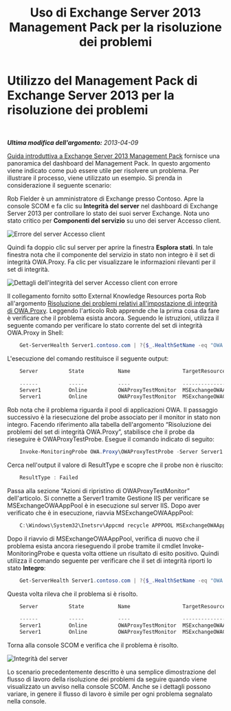 ﻿---
title: Uso di Exchange Server 2013 Management Pack per la risoluzione dei problemi
TOCTitle: Utilizzo del Management Pack di Exchange Server 2013 per la risoluzione dei problemi
ms:assetid: c9672dad-1e67-4f07-bad9-539a67f2ac70
ms:mtpsurl: https://technet.microsoft.com/it-it/library/Dn195913(v=EXCHG.150)
ms:contentKeyID: 53275566
ms.date: 08/30/2014
mtps_version: v=EXCHG.150
ms.translationtype: HT
---

# Utilizzo del Management Pack di Exchange Server 2013 per la risoluzione dei problemi

 

_**Ultima modifica dell'argomento:**  2013-04-09_

[Guida introduttiva a Exchange Server 2013 Management Pack](getting-started-with-exchange-server-2013-management-pack.md) fornisce una panoramica del dashboard del Management Pack. In questo argomento viene indicato come può essere utile per risolvere un problema. Per illustrare il processo, viene utilizzato un esempio. Si prenda in considerazione il seguente scenario:

Rob Fielder è un amministratore di Exchange presso Contoso. Apre la console SCOM e fa clic su **Integrità del server** nel dashboard di Exchange Server 2013 per controllare lo stato dei suoi server Exchange. Nota uno stato critico per **Componenti del servizio** su uno dei server Accesso client.

![Errore del server Accesso client](images/Dn195913.32a265d9-68e0-4d8c-9f83-1d10cdda1f84(EXCHG.150).png "Errore del server Accesso client")

Quindi fa doppio clic sul server per aprire la finestra **Esplora stati**. In tale finestra nota che il componente del servizio in stato non integro è il set di integrità OWA.Proxy. Fa clic per visualizzare le informazioni rilevanti per il set di integrità.

![Dettagli dell'integrità del server Accesso client con errore](images/Dn195913.8e4d05a6-9128-40d8-b262-e60e9affc973(EXCHG.150).png "Dettagli dell'integrità del server Accesso client con errore")

Il collegamento fornito sotto External Knowledge Resources porta Rob all'argomento [Risoluzione dei problemi relativi all'impostazione di integrità di OWA.Proxy](https://technet.microsoft.com/it-it/library/jj737712\(v=exchg.150\)). Leggendo l'articolo Rob apprende che la prima cosa da fare è verificare che il problema esista ancora. Seguendo le istruzioni, utilizza il seguente comando per verificare lo stato corrente del set di integrità OWA.Proxy in Shell:

```Powershell
    Get-ServerHealth Server1.contoso.com | ?{$_.HealthSetName -eq "OWA.Proxy"}
```

L'esecuzione del comando restituisce il seguente output:

```Powershell
    Server          State           Name                 TargetResource       HealthSetName   AlertValue ServerComp
                                                                                                         onent
    ------          -----           ----                 --------------       -------------   ---------- ----------
    Server1         Online          OWAProxyTestMonitor  MSExchangeOWAAppPool OWA.Proxy       Unhealthy  OwaProxy
    Server1         Online          OWAProxyTestMonitor  MSExchangeOWACale... OWA.Proxy       Healthy    OwaProxy
```

Rob nota che il problema riguarda il pool di applicazioni OWA. Il passaggio successivo è la riesecuzione del probe associato per il monitor in stato non integro. Facendo riferimento alla tabella dell'argomento “Risoluzione dei problemi del set di integrità OWA.Proxy”, stabilisce che il probe da rieseguire è OWAProxyTestProbe. Esegue il comando indicato di seguito:

```Powershell
    Invoke-MonitoringProbe OWA.Proxy\OWAProxyTestProbe -Server Server1.contoso.com | Format-List
```

Cerca nell'output il valore di ResultType e scopre che il probe non è riuscito:

```Powershell
    ResultType : Failed
```

Passa alla sezione “Azioni di ripristino di OWAProxyTestMonitor” dell'articolo. Si connette a Server1 tramite Gestione IIS per verificare se MSExchangeOWAAppPool è in esecuzione sul server IIS. Dopo aver verificato che è in esecuzione, riavvia MSExchangeOWAAppPool:

```Powershell
    C:\Windows\System32\Inetsrv\Appcmd recycle APPPOOL MSExchangeOWAAppPool
```

Dopo il riavvio di MSExchangeOWAAppPool, verifica di nuovo che il problema esista ancora rieseguendo il probe tramite il cmdlet Invoke-MonitoringProbe e questa volta ottiene un risultato di esito positivo. Quindi utilizza il comando seguente per verificare che il set di integrità riporti lo stato **Integro**:

```Powershell
    Get-ServerHealth Server1.contoso.com | ?{$_.HealthSetName -eq "OWA.Proxy"}
```

Questa volta rileva che il problema si è risolto.

```Powershell
    Server          State           Name                 TargetResource       HealthSetName   AlertValue ServerComp
                                                                                                         onent
    ------          -----           ----                 --------------       -------------   ---------- ----------
    Server1         Online          OWAProxyTestMonitor  MSExchangeOWAAppPool OWA.Proxy       Healthy    OwaProxy
    Server1         Online          OWAProxyTestMonitor  MSExchangeOWACale... OWA.Proxy       Healthy    OwaProxy
```

Torna alla console SCOM e verifica che il problema è risolto.

![Integrità del server](images/Dn195908.c863be83-fc4b-4daf-a18b-27b1aae15b1d(EXCHG.150).png "Integrità del server")

Lo scenario precedentemente descritto è una semplice dimostrazione del flusso di lavoro della risoluzione dei problemi da seguire quando viene visualizzato un avviso nella console SCOM. Anche se i dettagli possono variare, in genere il flusso di lavoro è simile per ogni problema segnalato nella console.

